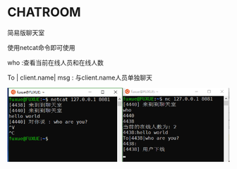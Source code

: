 # CHATROOM
简易版聊天室

使用netcat命令即可使用

who :查看当前在线人员和在线人数

To | client.name| msg : 与client.name人员单独聊天

![1533434626481](assets/1533434626481.png)